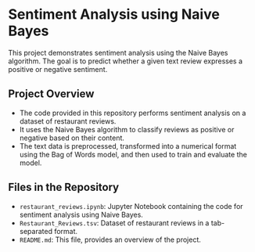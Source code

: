 # Sentiment Analysis using Naive Bayes

This project demonstrates sentiment analysis using the Naive Bayes algorithm. The goal is to predict whether a given text review expresses a positive or negative sentiment.

## Project Overview

- The code provided in this repository performs sentiment analysis on a dataset of restaurant reviews.
- It uses the Naive Bayes algorithm to classify reviews as positive or negative based on their content.
- The text data is preprocessed, transformed into a numerical format using the Bag of Words model, and then used to train and evaluate the model.

## Files in the Repository

- `restaurant_reviews.ipynb`: Jupyter Notebook containing the code for sentiment analysis using Naive Bayes.
- `Restaurant_Reviews.tsv`: Dataset of restaurant reviews in a tab-separated format.
- `README.md`: This file, provides an overview of the project.

